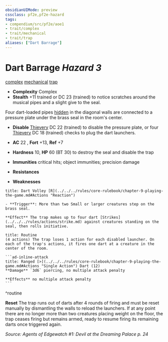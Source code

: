 ```yaml
---
obsidianUIMode: preview
cssclass: pf2e,pf2e-hazard
tags:
- compendium/src/pf2e/aoe1
- trait/complex
- trait/mechanical
- trait/trap
aliases: ["Dart Barrage"]
---
```

# Dart Barrage *Hazard 3*  
[complex](../../../rules/traits/complex.md)  [mechanical](../../../rules/traits/mechanical.md)  [trap](../../../rules/traits/trap.md)  

- **Complexity** Complex
- **Stealth** +11 trained or DC 23 (trained) to notice scratches around the musical pipes and a slight give to the seal.  

Four dart-loaded pipes [hidden](../../../rules/conditions.md#Hidden) in the diagonal walls are connected to a pressure plate under the brass seal in the room's center.

- **Disable** [Thievery](../../skills.md#Thievery) DC 22 (trained) to disable the pressure plate, or four [Thievery](../../skills.md#Thievery) DC 18 (trained) checks to plug the dart launchers.  

- **AC** 22 , **Fort** +13, **Ref** +7
- **Hardness** 10, **HP** 60 (BT 30) to destroy the seal and disable the trap
- **Immunities** critical hits; object immunities; precision damage
- **Resistances** 
- **Weaknesses** 
     
```ad-embed-ability
title: Dart Volley [R](../../../rules/core-rulebook/chapter-9-playing-the-game.md#Actions "Reaction")

- **Trigger**: More than two Small or larger creatures step on the brass seal.

**Effect** The trap makes up to four dart [Strikes](../../../rules/actions/strike.md) against creatures standing on the seal, then rolls initiative.
```

````ad-pf2-summary
title: Routine
(4 actions) The trap loses 1 action for each disabled launcher. On each of the trap's actions, it fires one dart at a creature in the center of the room.

```ad-inline-attack
title: Ranged [>](../../../rules/core-rulebook/chapter-9-playing-the-game.md#Actions "Single Action") Dart (12)
**Damage** `3d6` piercing, no multiple attack penalty 
 
**Effects** no multiple attack penalty
```
````
^routine

**Reset** The trap runs out of darts after 4 rounds of firing and must be reset manually by dismantling the walls to reload the launchers. If at any point there are no longer more than two creatures placing weight on the floor, the trap ceases firing but remains armed, ready to resume firing its remaining darts once triggered again.  

*Source: Agents of Edgewatch #1: Devil at the Dreaming Palace p. 24*
